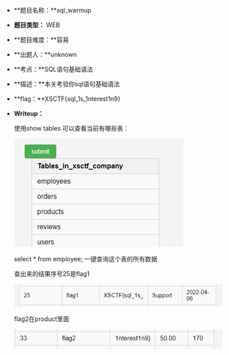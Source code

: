 - **题目名称：**sql_warmup
- **题目类型：** WEB
- **题目难度：**容易
- **出题人：**unknown
- **考点：**SQL语句基础语法

- **描述：**本关考验你sql语句基础语法

- **flag：**XSCTF{sql_1s_1nterest1n9}

- **Writeup：** 

  使用show tables 可以查看当前有哪些表：

  ![image-20241021114712139](img/image-20241021114712139.png)

  select * from employee; 一键查询这个表的所有数据

  查出来的结果序号25是flag1

  ![image-20241021114701966](img/image-20241021114701966.png)

  flag2在product里面

  ![image-20241021114734955](img/image-20241021114734955.png)